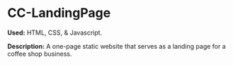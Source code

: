 # CC-LandingPage
**Used:** HTML, CSS, & Javascript.

**Description:** A one-page static website that serves as a landing page for a coffee shop business.
